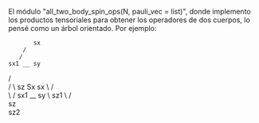 El módulo "all_two_body_spin_ops(N, pauli_vec = list)", donde implemento los productos tensoriales para obtener los operadores de dos cuerpos, lo pensé como un árbol orientado. Por ejemplo:


           sx
        /  
       / 
    sx1 __ sy
   /   \
  /     \  sz
Sx         sx
  \     /  
   \   / 
    sx1 __ sy 
      \         sz1
       \      /  
           sz 
              \
               sz2
